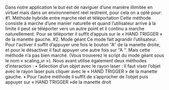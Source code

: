 Dans notre application le but est de naviguer d’une manière illimitée en virtuel mais dans un environnement réel restreint, pour cela on a opté pour:
#1. Méthode hybride entre marche réel et téléportation
Cette méthode consiste à marche d’une manier naturelle et quand l’utilisateur arrive 
à la limite il peut se téléporter vers un autre point et il continu a marche 
naturellement.
Pour se téléporter il suffit d’appuis sur le « HAND TRIGGER » de la manette gauche.
#2. Mode géant
Ce mode fait agrandir l’utilisateur. Pour l'activer il suffit d’appuyer une fois le bouton ‘’A’’ de 
la manette droite, et pour le désactiver il faut appuyer une autre fois sur ‘’A ‘’. Mais cette 
méthode n’a pas bien marché. (Vous trouverez le script du mode géant sous le nom 
« scaling_vr »).
Nous avant utilise également deux méthodes d’interaction :
• Sélection d’un objet avec le rayon laser :
Il faut viser l’objet avec le rayon laser puis cliquer avec le « HAND TRIGGER » de la 
manette gauche.
• Pour l’autre méthode il suffit de s’approcher de l’objet puis appuyer sur « HAND 
TRIGGER »de la manette droit
